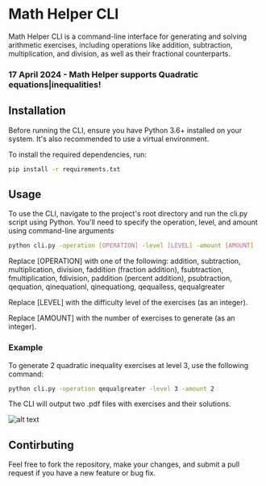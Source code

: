 # Math Helper CLI

Math Helper CLI is a command-line interface for generating and solving arithmetic exercises,
including operations like addition, subtraction, multiplication, and division, as well
as their fractional counterparts.

### 17 April 2024 - Math Helper supports Quadratic equations|inequalities!

## Installation

Before running the CLI, ensure you have Python 3.6+ installed on your system.
It's also recommended to use a virtual environment.

To install the required dependencies, run:

```bash
pip install -r requirements.txt
```

## Usage

To use the CLI, navigate to the project's root directory and run the cli.py script using Python.
You'll need to specify the operation, level, and amount using command-line arguments

```bash
python cli.py -operation [OPERATION] -level [LEVEL] -amount [AMOUNT]
```

Replace [OPERATION] with one of the following: addition, subtraction, multiplication, division,
faddition (fraction addition), fsubtraction, fmultiplication, fdivision, paddition (percent addition), psubtraction,
qequation, qinequationl, qinequationg, qequalless, qequalgreater

Replace [LEVEL] with the difficulty level of the exercises (as an integer).

Replace [AMOUNT] with the number of exercises to generate (as an integer).

### Example

To generate 2 quadratic inequality exercises at level 3, use the following command:

```bash
python cli.py -operation qequalgreater -level 3 -amount 2
```

The CLI will output two .pdf files with exercises and their solutions.

![alt text](https://i.imgur.com/tbahpEU.png)

## Contirbuting
Feel free to fork the repository, make your changes, and submit a pull request if you have a new feature or bug fix.
